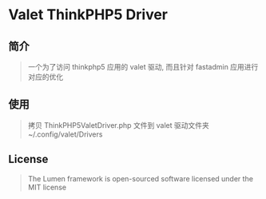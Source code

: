 #  Valet ThinkPHP5 Driver

## 简介
> 一个为了访问 thinkphp5 应用的 valet 驱动, 而且针对 fastadmin 应用进行对应的优化

## 使用
> 拷贝 ThinkPHP5ValetDriver.php 文件到 valet 驱动文件夹 ~/.config/valet/Drivers

## License
> The Lumen framework is open-sourced software licensed under the MIT license